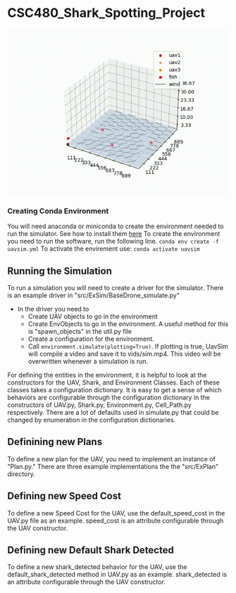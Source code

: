 # CSC480_Shark_Spotting_Project

![Change Altitude Plan](https://github.com/rmaksymiuk/UavSim/blob/main/demos/UavSim.gif)

### Creating Conda Environment
You will need anaconda or miniconda to create the environment needed to run the simulator. See how to install them [here](https://docs.conda.io/en/latest/miniconda.html)
To create the environment you need to run the software, run the following line.
`conda env create -f uavsim.yml`
To activate the envirement use: `conda activate uavsim`

## Running the Simulation
To run a simulation you will need to create a driver for the simulator. There is an example driver in "src/ExSim/BaseDrone_simulate.py"
- In the driver you need to
  - Create UAV objects to go in the environment
  - Create EnvObjects to go in the environment. A useful method for this is "spawn_objects" in the util.py file
  - Create a configuration for the environment. 
  - Call `environment.simulate(plotting=True)`. If plotting is true, UavSim will compile a video and save it to vids/sim.mp4. This video will be overwritten whenever a simulation is run.

For defining the entities in the environment, it is helpful to look at the constructors for the UAV, Shark, and Environment Classes. Each of these classes takes a configuration dictionary. It is easy to get a sense of which behaviors are configurable through the configuration dictionary in the constructors of UAV.py, Shark.py, Environment.py, Cell_Path.py respectively. There are a lot of defaults used in simulate.py that could be changed by enumeration in the configuration dictionaries.


## Definining new Plans
To define a new plan for the UAV, you need to implement an instance of "Plan.py." There are three example implementations the the "src/ExPlan" directory.

## Defining new Speed Cost
To define a new Speed Cost for the UAV, use the default_speed_cost in the UAV.py file as an example. 
speed_cost is an attribute configurable through the UAV constructor.

## Defining new Default Shark Detected
To define a new shark_detected behavior for the UAV, use the default_shark_detected method in UAV.py as an example.
shark_detected is an attribute configurable through the UAV constructor.

